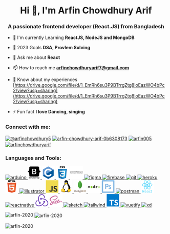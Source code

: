 <h1 align="center">Hi 👋, I'm Arfin Chowdhury Arif</h1>
<h3 align="center">A passionate frontend developer (React.JS) from Bangladesh</h3>





- 🌱 I'm currently Learning **ReactJS, NodeJS and MongoDB**

- 🎯 2023 Goals **DSA, Provlem Solving**

- 💬 Ask me about **React**

- 📫 How to reach me **arfinchowdhuryarif7@gmail.com**

- 📄 Know about my experiences [https://drive.google.com/file/d/1_EmRh6su3P9BTrrgZtg8loEazWO4bPc2/view?usp=sharing](https://drive.google.com/file/d/1_EmRh6su3P9BTrrgZtg8loEazWO4bPc2/view?usp=sharing)

- ⚡ Fun fact **I love Dancing, singing**

<h3 align="left">Connect with me:</h3>
<p align="left">

<a href="https://twitter.com/@arfinchowdhury5" target="blank"><img align="center" src="https://cdn.jsdelivr.net/npm/simple-icons@3.0.1/icons/twitter.svg" alt="@arfinchowdhury5" height="30" width="40" /></a>
<a href="https://linkedin.com/in/arfin-chowdhury-arif-0b6308173" target="blank"><img align="center" src="https://cdn.jsdelivr.net/npm/simple-icons@3.0.1/icons/linkedin.svg" alt="arfin-chowdhury-arif-0b6308173" height="30" width="40" /></a>
<a href="https://fb.com/arfin005" target="blank"><img align="center" src="https://cdn.jsdelivr.net/npm/simple-icons@3.0.1/icons/facebook.svg" alt="arfin005" height="30" width="40" /></a>
<a href="https://instagram.com/arfinchowdhuryarif" target="blank"><img align="center" src="https://cdn.jsdelivr.net/npm/simple-icons@3.0.1/icons/instagram.svg" alt="arfinchowdhuryarif" height="30" width="40" /></a>





<h3 align="left">Languages and Tools:</h3>
<p align="left"> <a href="https://www.arduino.cc/" target="_blank"> <img src="https://cdn.worldvectorlogo.com/logos/arduino-1.svg" alt="arduino" width="40" height="40"/> </a> <a href="https://getbootstrap.com" target="_blank"> <img src="https://raw.githubusercontent.com/devicons/devicon/master/icons/bootstrap/bootstrap-plain-wordmark.svg" alt="bootstrap" width="40" height="40"/> </a> <a href="https://www.cprogramming.com/" target="_blank"> <img src="https://raw.githubusercontent.com/devicons/devicon/master/icons/c/c-original.svg" alt="c" width="40" height="40"/> </a> <a href="https://www.w3schools.com/css/" target="_blank"> <img src="https://raw.githubusercontent.com/devicons/devicon/master/icons/css3/css3-original-wordmark.svg" alt="css3" width="40" height="40"/> </a> <a href="https://expressjs.com" target="_blank"> <img src="https://raw.githubusercontent.com/devicons/devicon/master/icons/express/express-original-wordmark.svg" alt="express" width="40" height="40"/> </a> <a href="https://www.figma.com/" target="_blank"> <img src="https://www.vectorlogo.zone/logos/figma/figma-icon.svg" alt="figma" width="40" height="40"/> </a> <a href="https://firebase.google.com/" target="_blank"> <img src="https://www.vectorlogo.zone/logos/firebase/firebase-icon.svg" alt="firebase" width="40" height="40"/> </a> <a href="https://git-scm.com/" target="_blank"> <img src="https://www.vectorlogo.zone/logos/git-scm/git-scm-icon.svg" alt="git" width="40" height="40"/> </a> <a href="https://heroku.com" target="_blank"> <img src="https://www.vectorlogo.zone/logos/heroku/heroku-icon.svg" alt="heroku" width="40" height="40"/> </a> <a href="https://www.w3.org/html/" target="_blank"> <img src="https://raw.githubusercontent.com/devicons/devicon/master/icons/html5/html5-original-wordmark.svg" alt="html5" width="40" height="40"/> </a> <a href="https://www.adobe.com/in/products/illustrator.html" target="_blank"> <img src="https://www.vectorlogo.zone/logos/adobe_illustrator/adobe_illustrator-icon.svg" alt="illustrator" width="40" height="40"/> </a> <a href="https://developer.mozilla.org/en-US/docs/Web/JavaScript" target="_blank"> <img src="https://raw.githubusercontent.com/devicons/devicon/master/icons/javascript/javascript-original.svg" alt="javascript" width="40" height="40"/> </a> <a href="https://www.linux.org/" target="_blank"> <img src="https://raw.githubusercontent.com/devicons/devicon/master/icons/linux/linux-original.svg" alt="linux" width="40" height="40"/> </a> <a href="https://www.mongodb.com/" target="_blank"> <img src="https://raw.githubusercontent.com/devicons/devicon/master/icons/mongodb/mongodb-original-wordmark.svg" alt="mongodb" width="40" height="40"/> </a> <a href="https://nodejs.org" target="_blank"> <img src="https://raw.githubusercontent.com/devicons/devicon/master/icons/nodejs/nodejs-original-wordmark.svg" alt="nodejs" width="40" height="40"/> </a> <a href="https://www.photoshop.com/en" target="_blank"> <img src="https://raw.githubusercontent.com/devicons/devicon/master/icons/photoshop/photoshop-line.svg" alt="photoshop" width="40" height="40"/> </a> <a href="https://postman.com" target="_blank"> <img src="https://www.vectorlogo.zone/logos/getpostman/getpostman-icon.svg" alt="postman" width="40" height="40"/> </a> <a href="https://reactjs.org/" target="_blank"> <img src="https://raw.githubusercontent.com/devicons/devicon/master/icons/react/react-original-wordmark.svg" alt="react" width="40" height="40"/> </a> <a href="https://reactnative.dev/" target="_blank"> <img src="https://reactnative.dev/img/header_logo.svg" alt="reactnative" width="40" height="40"/> </a> <a href="https://redux.js.org" target="_blank"> <img src="https://raw.githubusercontent.com/devicons/devicon/master/icons/redux/redux-original.svg" alt="redux" width="40" height="40"/> </a> <a href="https://sass-lang.com" target="_blank"> <img src="https://raw.githubusercontent.com/devicons/devicon/master/icons/sass/sass-original.svg" alt="sass" width="40" height="40"/> </a> <a href="https://www.sketch.com/" target="_blank"> <img src="https://www.vectorlogo.zone/logos/sketchapp/sketchapp-icon.svg" alt="sketch" width="40" height="40"/> </a> <a href="https://tailwindcss.com/" target="_blank"> <img src="https://www.vectorlogo.zone/logos/tailwindcss/tailwindcss-icon.svg" alt="tailwind" width="40" height="40"/> </a> <a href="https://www.typescriptlang.org/" target="_blank"> <img src="https://raw.githubusercontent.com/devicons/devicon/master/icons/typescript/typescript-original.svg" alt="typescript" width="40" height="40"/> </a> <a href="https://vuetifyjs.com/en/" target="_blank"> <img src="https://bestofjs.org/logos/vuetify.svg" alt="vuetify" width="40" height="40"/> </a> <a href="https://www.adobe.com/products/xd.html" target="_blank"> <img src="https://cdn.worldvectorlogo.com/logos/adobe-xd.svg" alt="xd" width="40" height="40"/> </a> </p>

<p><img align="left" src="https://github-readme-stats.vercel.app/api/top-langs?username=arfin-2020&show_icons=true&locale=en&layout=compact" alt="arfin-2020" /></p>

<p>&nbsp;<img align="center" src="https://github-readme-stats.vercel.app/api?username=arfin-2020&show_icons=true&locale=en" alt="arfin-2020" /></p>

<p><img align="center" src="https://github-readme-streak-stats.herokuapp.com/?user=arfin-2020&" alt="arfin-2020" /></p>
